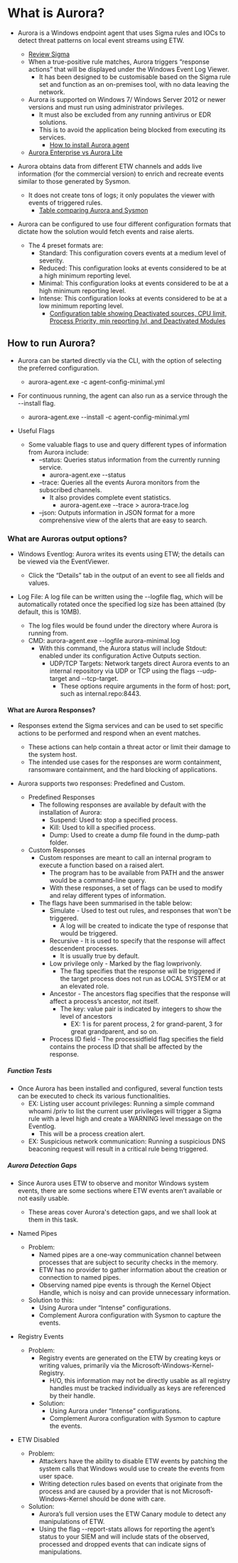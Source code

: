 # What is Aurora?

* Aurora is a Windows endpoint agent that uses Sigma rules and IOCs to detect threat patterns on local event streams using ETW.
  * [Review Sigma](/Logging/Tools/Sigma/sigma.md)
  * When a true-positive rule matches, Aurora triggers “response actions” that will be displayed under the Windows Event Log Viewer.
    * It has been designed to be customisable based on the Sigma rule set and function as an on-premises tool, with no data leaving the network.
  * Aurora is supported on Windows 7/ Windows Server 2012 or newer versions and must run using administrator privileges.
    * It must also be excluded from any running antivirus or EDR solutions.
    * This is to avoid the application being blocked from executing its services.
      * [How to install Aurora agent](<https://aurora-agent-manual.nextron-systems.com/en/latest/index.html>)
  * [Aurora Enterprise vs Aurora Lite](/examples/aure_vs_aurlite.png)

* Aurora obtains data from different ETW channels and adds live information (for the commercial version) to enrich and recreate events similar to those generated by Sysmon.
  * It does not create tons of logs; it only populates the viewer with events of triggered rules.
    * [Table comparing Aurora and Sysmon](/examples/aur_vs_sys.png)

* Aurora can be configured to use four different configuration formats that dictate how the solution would fetch events and raise alerts.
  * The 4 preset formats are:
    * Standard: This configuration covers events at a medium level of severity.
    * Reduced: This configuration looks at events considered to be at a high minimum reporting level.
    * Minimal: This configuration looks at events considered to be at a high minimum reporting level.
    * Intense: This configuration looks at events considered to be at a low minimum reporting level.
      * [Configuration table showing Deactivated sources, CPU limit, Process Priority, min reporting lvl, and Deactivated Modules](/examples/aurconfig_table.png)

## How to run Aurora?

* Aurora can be started directly via the CLI, with the option of selecting the preferred configuration.
  * aurora-agent.exe -c agent-config-minimal.yml

* For continuous running, the agent can also run as a service through the --install flag.
  * aurora-agent.exe --install -c agent-config-minimal.yml

* Useful Flags
  * Some valuable flags to use and query different types of information from Aurora include:
    * –status: Queries status information from the currently running service.
      * aurora-agent.exe --status
    * –trace: Queries all the events Aurora monitors from the subscribed channels.
      * It also provides complete event statistics.
        * aurora-agent.exe --trace > aurora-trace.log
    * –json: Outputs information in JSON format for a more comprehensive view of the alerts that are easy to search.

### What are Auroras output options?

* Windows Eventlog: Aurora writes its events using ETW; the details can be viewed via the EventViewer.
  * Click the “Details” tab in the output of an event to see all fields and values.

* Log File: A log file can be written using the --logfile flag, which will be automatically rotated once the specified log size has been attained (by default, this is 10MB).
  * The log files would be found under the directory where Aurora is running from.
  * CMD: aurora-agent.exe --logfile aurora-minimal.log
    * With this command, the Aurora status will include Stdout: enabled under its configuration Active Outputs section.
      * UDP/TCP Targets: Network targets direct Aurora events to an internal repository via UDP or TCP using the flags --udp-target and --tcp-target.
        * These options require arguments in the form of host: port, such as internal.repo:8443.

#### What are Aurora Responses?

* Responses extend the Sigma services and can be used to set specific actions to be performed and respond when an event matches.
  * These actions can help contain a threat actor or limit their damage to the system host.
  * The intended use cases for the responses are worm containment, ransomware containment, and the hard blocking of applications.

* Aurora supports two responses: Predefined and Custom.
  * Predefined Responses
    * The following responses are available by default with the installation of Aurora:
      * Suspend: Used to stop a specified process.
      * Kill: Used to kill a specified process.
      * Dump: Used to create a dump file found in the dump-path folder.
  * Custom Responses
    * Custom responses are meant to call an internal program to execute a function based on a raised alert.
      * The program has to be available from PATH and the answer would be a command-line query.
      * With these responses, a set of flags can be used to modify and relay different types of information.
    * The flags have been summarised in the table below:
      * Simulate - Used to test out rules, and responses that won't be triggered.
        * A log will be created to indicate the type of response that would be triggered.
      * Recursive - It is used to specify that the response will affect descendent processes.
        * It is usually true by default.
      * Low privilege only - Marked by the flag lowprivonly.
        * The flag specifies that the response will be triggered if the target process does not run as LOCAL SYSTEM or at an elevated role.
      * Ancestor - The ancestors flag specifies that the response will affect a process’s ancestor, not itself.
        * The key: value pair is indicated by integers to show the level of ancestors
          * EX: 1 is for parent process, 2 for grand-parent, 3 for great grandparent, and so on.
      * Process ID field - The processidfield flag specifies the field contains the process ID that shall be affected by the response.

##### Function Tests

* Once Aurora has been installed and configured, several function tests can be executed to check its various functionalities.
  * EX: Listing user account privileges: Running a simple command whoami /priv to list the current user privileges will trigger a Sigma rule with a level high and create a WARNING level message on the Eventlog.
    * This will be a process creation alert.
  * EX: Suspicious network communication: Running a suspicious DNS beaconing request will result in a critical rule being triggered.

##### Aurora Detection Gaps

* Since Aurora uses ETW to observe and monitor Windows system events, there are some sections where ETW events aren’t available or not easily usable.
  * These areas cover Aurora's detection gaps, and we shall look at them in this task.

* Named Pipes
  * Problem:
    * Named pipes are a one-way communication channel between processes that are subject to security checks in the memory.
    * ETW has no provider to gather information about the creation or connection to named pipes.
    * Observing named pipe events is through the Kernel Object Handle, which is noisy and can provide unnecessary information.
  * Solution to this:
    * Using Aurora under “Intense” configurations.
    * Complement Aurora configuration with Sysmon to capture the events.

* Registry Events
  * Problem:
    * Registry events are generated on the ETW by creating keys or writing values, primarily via the Microsoft-Windows-Kernel-Registry.
      * H/O, this information may not be directly usable as all registry handles must be tracked individually as keys are referenced by their handle.
    * Solution:
      * Using Aurora under “Intense” configurations.
      * Complement Aurora configuration with Sysmon to capture the events.

* ETW Disabled
  * Problem:
    * Attackers have the ability to disable ETW events by patching the system calls that Windows would use to create the events from user space.
    * Writing detection rules based on events that originate from the process and are caused by a provider that is not Microsoft-Windows-Kernel should be done with care.
  * Solution:
    * Aurora’s full version uses the ETW Canary module to detect any manipulations of ETW.
    * Using the flag --report-stats allows for reporting the agent’s status to your SIEM and will include stats of the observed, processed and dropped events that can indicate signs of manipulations.
